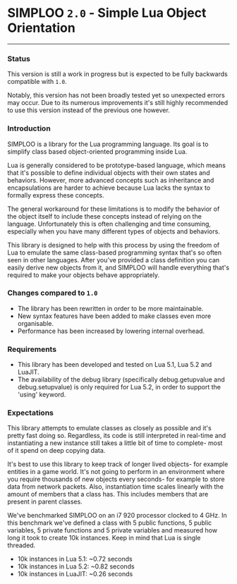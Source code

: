 # SIMPLOO `2.0` - Simple Lua Object Orientation
---

### Status
This version is still a work in progress but is expected to be fully backwards compatible with `1.0`.

Notably, this version has not been broadly tested yet so unexpected errors may occur. Due to its numerous improvements it's still highly recommended to use this version instead of the previous one however.

### Introduction
SIMPLOO is a library for the Lua programming language. Its goal is to simplify class based object-oriented programming inside Lua. 

Lua is generally considered to be prototype-based language, which means that it's possible to define individual objects with their own states and behaviors. However, more advanced concepts such as inheritance and encapsulations are harder to achieve because Lua lacks the syntax to formally express these concepts.

The general workaround for these limitations is to modify the behavior of the object itself to include these concepts instead of relying on the language. Unfortunately this is often challenging and time consuming, especially when you have many different types of objects and behaviors.

This library is designed to help with this process by using the freedom of Lua to emulate the same class-based programming syntax that's so often seen in other languages. After you've provided a class definition you can easily derive new objects from it, and SIMPLOO will handle everything that's required to make your objects behave appropriately.

### Changes compared to `1.0`
* The library has been rewritten in order to be more maintainable.
* New syntax features have been added to make classes even more organisable.
* Performance has been increased by lowering internal overhead.

### Requirements
* This library has been developed and tested on Lua 5.1, Lua 5.2 and LuaJIT.
* The availability of the debug library (specifically debug.getupvalue and debug.setupvalue) is only required for Lua 5.2, in order to support the 'using' keyword. 

### Expectations
This library attempts to emulate classes as closely as possible and it's pretty fast doing so. Regardless, its code is still interpreted in real-time and instantiating a new instance still takes a little bit of time to complete- most of it spend on deep copying data.

It's best to use this library to keep track of longer lived objects- for example entities in a game world. It's not going to perform in an environment where you require thousands of new objects every seconds- for example to store data from network packets. Also, instantiation time scales linearly with the amount of members that a class has. This includes members that are present in parent classes.

We've benchmarked SIMPLOO on an i7 920 processor clocked to 4 GHz. In this benchmark we've defined a class with 5 public functions, 5 public variables, 5 private functions and 5 private variables and measured how long it took to create 10k instances. Keep in mind that Lua is single threaded.

* 10k instances in Lua 5.1: ~0.72 seconds
* 10k instances in Lua 5.2: ~0.82 seconds
* 10k instances in LuaJIT: ~0.26 seconds
